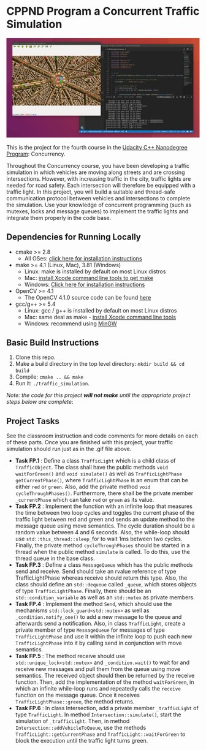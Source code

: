 # CPPND Program a Concurrent Traffic Simulation

<img src="data/traffic_simulation.gif"/>

This is the project for the fourth course in the [Udacity C++ Nanodegree Program](https://www.udacity.com/course/c-plus-plus-nanodegree--nd213): Concurrency. 

Throughout the Concurrency course, you have been developing a traffic simulation in which vehicles are moving along streets and are crossing intersections. However, with increasing traffic in the city, traffic lights are needed for road safety. Each intersection will therefore be equipped with a traffic light. In this project, you will build a suitable and thread-safe communication protocol between vehicles and intersections to complete the simulation. Use your knowledge of concurrent programming (such as mutexes, locks and message queues) to implement the traffic lights and integrate them properly in the code base.

## Dependencies for Running Locally
* cmake >= 2.8
  * All OSes: [click here for installation instructions](https://cmake.org/install/)
* make >= 4.1 (Linux, Mac), 3.81 (Windows)
  * Linux: make is installed by default on most Linux distros
  * Mac: [install Xcode command line tools to get make](https://developer.apple.com/xcode/features/)
  * Windows: [Click here for installation instructions](http://gnuwin32.sourceforge.net/packages/make.htm)
* OpenCV >= 4.1
  * The OpenCV 4.1.0 source code can be found [here](https://github.com/opencv/opencv/tree/4.1.0)
* gcc/g++ >= 5.4
  * Linux: gcc / g++ is installed by default on most Linux distros
  * Mac: same deal as make - [install Xcode command line tools](https://developer.apple.com/xcode/features/)
  * Windows: recommend using [MinGW](http://www.mingw.org/)

## Basic Build Instructions

1. Clone this repo.
2. Make a build directory in the top level directory: `mkdir build && cd build`
3. Compile: `cmake .. && make`
4. Run it: `./traffic_simulation`.

_Note: the code for this project **will not make** until the appropriate project steps below are complete_:

## Project Tasks

See the classroom instruction and code comments for more details on each of these parts. Once you are finished with this project, your traffic simulation should run just as in the .gif file above. 

- **Task FP.1** : Define a class `TrafficLight` which is a child class of `TrafficObject`. The class shall have the public methods `void waitForGreen()` and `void simulate()` as well as `TrafficLightPhase getCurrentPhase()`, where `TrafficLightPhase` is an enum that can be either `red` or `green`. Also, add the private method `void cycleThroughPhases()`. Furthermore, there shall be the private member `_currentPhase` which can take `red` or `green` as its value.
- **Task FP.2** : Implement the function with an infinite loop that measures the time between two loop cycles and toggles the current phase of the traffic light between red and green and sends an update method to the message queue using move semantics. The cycle duration should be a random value between 4 and 6 seconds. Also, the while-loop should use `std::this_thread::sleep_`for to wait 1ms between two cycles. Finally, the private method `cycleThroughPhases` should be started in a thread when the public method `simulate` is called. To do this, use the thread queue in the base class.
- **Task FP.3** : Define a class `MessageQueue` which has the public methods send and receive. Send should take an rvalue reference of type TrafficLightPhase whereas receive should return this type. Also, the class should define an `std::dequeue` called `_queue`, which stores objects of type `TrafficLightPhase`. Finally, there should be an `std::condition_variable` as well as an `std::mutex` as private members.
- **Task FP.4** : Implement the method `Send`, which should use the mechanisms `std::lock_guard<std::mutex>` as well as `_condition.notify_one()` to add a new message to the queue and afterwards send a notification. Also, in class `TrafficLight`, create a private member of type `MessageQueue` for messages of type `TrafficLightPhase` and use it within the infinite loop to push each new `TrafficLightPhase` into it by calling send in conjunction with move semantics.
- **Task FP.5** : The method receive should use `std::unique_lock<std::mutex>` and `_condition.wait()` to wait for and receive new messages and pull them from the queue using move semantics. The received object should then be returned by the receive function. Then, add the implementation of the method `waitForGreen`, in which an infinite while-loop runs and repeatedly calls the `receive` function on the message queue. Once it receives `TrafficLightPhase::green`, the method returns.
- **Task FP.6** : In class Intersection, add a private member `_trafficLight` of type `TrafficLight`. In method `Intersection::simulate()`, start the simulation of `_trafficLight`. Then, in method `Intersection::addVehicleToQueue`, use the methods `TrafficLight::getCurrentPhase` and `TrafficLight::waitForGreen` to block the execution until the traffic light turns green.
